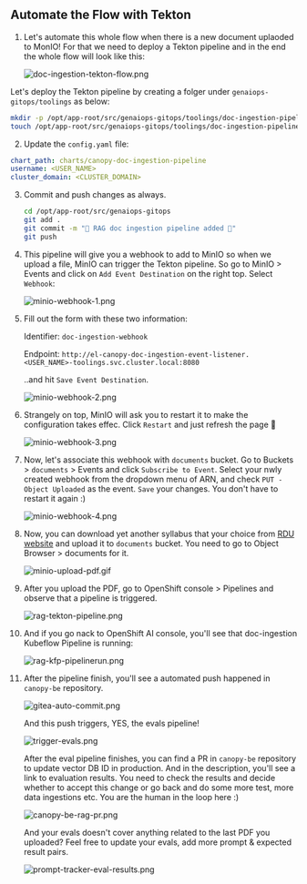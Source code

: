 ## Automate the Flow with Tekton

1. Let's automate this whole flow when there is a new document uplaoded to MonIO! For that we need to deploy a Tekton pipeline and in the end the whole flow will look like this:

    ![doc-ingestion-tekton-flow.png](./images/doc-ingestion-tekton-flow.png)


  Let's deploy the Tekton pipeline by creating a folger under `genaiops-gitops/toolings` as below:

  ```bash
  mkdir -p /opt/app-root/src/genaiops-gitops/toolings/doc-ingestion-pipeline
  touch /opt/app-root/src/genaiops-gitops/toolings/doc-ingestion-pipeline/config.yaml
  ```

2. Update the `config.yaml` file:

```yaml
chart_path: charts/canopy-doc-ingestion-pipeline
username: <USER_NAME>
cluster_domain: <CLUSTER_DOMAIN>
```

3. Commit and push changes as always.
    ```bash
    cd /opt/app-root/src/genaiops-gitops
    git add .
    git commit -m "🦁 RAG doc ingestion pipeline added 🦁"
    git push
    ```

4. This pipeline will give you a webhook to add to MinIO so when we upload a file, MinIO can trigger the Tekton pipeline. So go to MinIO > Events and click on `Add Event Destination` on the right top. Select `Webhook`:

    ![minio-webhook-1.png](./images/minio-webhook-1.png)

5. Fill out the form with these two information:

    Identifier: `doc-ingestion-webhook`

    Endpoint: `http://el-canopy-doc-ingestion-event-listener.<USER_NAME>-toolings.svc.cluster.local:8080`

    ..and hit `Save Event Destination`.

    ![minio-webhook-2.png](./images/minio-webhook-2.png)

6. Strangely on top, MinIO will ask you to restart it to make the configuration takes effec. Click `Restart` and just refresh the page 🤷

    ![minio-webhook-3.png](./images/minio-webhook-3.png)

7. Now, let's associate this webhook with `documents` bucket. Go to Buckets > `documents` > Events and click `Subscribe to Event`. Select your nwly created webhook from the dropdown menu of ARN, and check `PUT - Object Uploaded` as the event. `Save` your changes. You don't have to restart it again :)

    ![minio-webhook-4.png](./images/minio-webhook-4.png)

8. Now, you can download yet another syllabus that your choice from [RDU website](https://rdu-website-ai501.<CLUSTER_DOMAIN>) and upload it to `documents` bucket. You need to go to Object Browser > documents for it.

    ![minio-upload-pdf.gif](./images/minio-upload-pdf.gif)

9. After you upload the PDF, go to OpenShift console > Pipelines and observe that a pipeline is triggered.

    ![rag-tekton-pipeline.png](./images/rag-tekton-pipeline.png)

10. And if you go nack to OpenShift AI console, you'll see that doc-ingestion Kubeflow Pipeline is running:

    ![rag-kfp-pipelinerun.png](./images/rag-kfp-pipelinerun.png)

11. After the pipeline finish, you'll see a automated push happened in `canopy-be` repository. 

    ![gitea-auto-commit.png](./images/gitea-auto-commit.png)

    And this push triggers, YES, the evals pipeline! 

    ![trigger-evals.png](./images/trigger-evals.png)

    After the eval pipeline finishes, you can find a PR in `canopy-be` repository to update vector DB ID in production. And in the description, you'll see a link to evaluation results. You need to check the results and decide whether to accept this change or go back and do some more test, more data ingestions etc. You are the human in the loop here :)

    ![canopy-be-rag-pr.png](./images/canopy-be-rag-pr.png)

    And your evals doesn't cover anything related to the last PDF you uploaded? Feel free to update your evals, add more prompt & expected result pairs. 

    ![prompt-tracker-eval-results.png](./images/prompt-tracker-eval-results.png)
